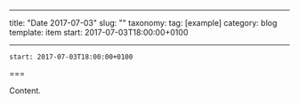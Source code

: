 
---
title: "Date 2017-07-03"
slug: ""
taxonomy:
tag: [example]
category: blog
template: item
start: 2017-07-03T18:00:00+0100

---

``start: 2017-07-03T18:00:00+0100``

===

Content.
